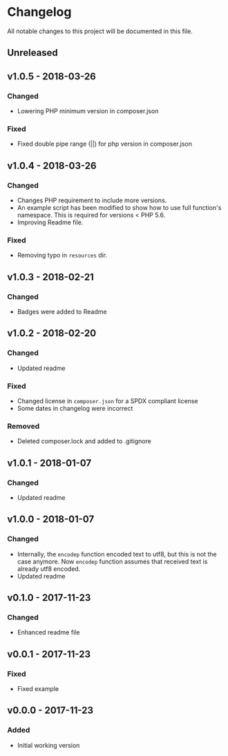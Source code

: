 Changelog
=========

All notable changes to this project will be documented in this file.

Unreleased
----------

v1.0.5 - 2018-03-26
-------------------

### Changed

* Lowering PHP minimum version in composer.json

### Fixed

* Fixed double pipe range (||) for php version in composer.json

v1.0.4 - 2018-03-26
-------------------

### Changed

* Changes PHP requirement to include more versions.
* An example script has been modified to show how to use full function's 
namespace. This is required for versions < PHP 5.6.
* Improving Readme file.

### Fixed

* Removing typo in `resources` dir.

v1.0.3 - 2018-02-21
-------------------

### Changed

* Badges were added to Readme

v1.0.2 - 2018-02-20
-------------------

### Changed

* Updated readme

### Fixed

* Changed license in `composer.json` for a SPDX compliant license
* Some dates in changelog were incorrect

### Removed 

* Deleted composer.lock and added to .gitignore


v1.0.1 - 2018-01-07
-------------------

### Changed
* Updated readme

v1.0.0 - 2018-01-07
-------------------

### Changed
* Internally, the `encodep` function encoded text to utf8, but this is not the case anymore.
  Now `encodep` function assumes that received text is already utf8 encoded.
* Updated readme


v0.1.0 - 2017-11-23
-------------------

### Changed
* Enhanced readme file


v0.0.1 - 2017-11-23
-------------------

### Fixed
* Fixed example


v0.0.0 - 2017-11-23
-------------------

### Added
* Initial working version


<!---
Guiding Principles

    Changelogs are for humans, not machines.
    There should be an entry for every single version.
    The same types of changes should be grouped.
    Versions and sections should be linkable.
    The latest version comes first.
    The release date of each versions is displayed.
    Mention whether you follow Semantic Versioning.

Types of changes

    Added       for new features.
    Changed     for changes in existing functionality.
    Deprecated  for soon-to-be removed features.
    Removed     for now removed features.
    Fixed       for any bug fixes.
    Security    in case of vulnerabilities.
-->

